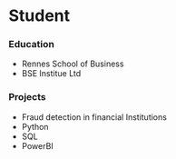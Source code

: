# Student
### Education
- Rennes School of Business
- BSE Institue Ltd
### Projects
- Fraud detection in financial Institutions
- Python
- SQL
- PowerBI
